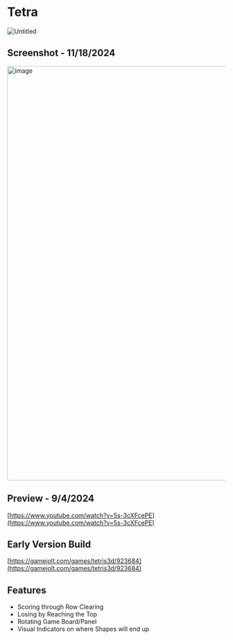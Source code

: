 # Tetra
![Untitled](https://github.com/user-attachments/assets/13047131-d761-4fb8-9844-9f36d70bc80c)

## Screenshot - 11/18/2024
<img width="956" alt="image" src="https://github.com/user-attachments/assets/987c2719-aaa1-4834-bc62-d28d0e99991c">

## Preview - 9/4/2024
[https://www.youtube.com/watch?v=5s-3cXFcePE](https://www.youtube.com/watch?v=5s-3cXFcePE)

## Early Version Build
[https://gamejolt.com/games/tetris3d/923684](https://gamejolt.com/games/tetris3d/923684)

## Features
- Scoring through Row Clearing
- Losing by Reaching the Top
- Rotating Game Board/Panel
- Visual Indicators on where Shapes will end up
